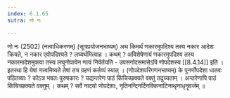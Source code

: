 ```yaml
---
index: 6.1.65
sutra: णो नः

---
```

 णो नः (2502) (नत्वाधिकरणम्) (सूत्रप्रयोजनभाष्यम्) अथ किमर्थं णकारमुपदिश्य तस्य नकार आदेशः क्रियते, न नकार एवोपदिश्यते ? लघ्वर्थमित्याह । कथम् ? अविशेषेणायं णकारमुपदिश्य तस्य नकारमादेशमुक्त्वा तस्य लघुनोपायेन णत्वं निर्वर्तयति  -  उपसर्गादसमासेऽपि णोपदेशस्य [[8.4.14]] इति । इतरथा हि येषां णत्वमिष्यते तेषां तत्र ग्रहणं कर्तव्यं स्यात् । (णोपदेशपरिगणनभाष्यम्) के पुनर्णोपदेशा धातवः पठितव्याः ? कोऽत्र भवतः पुरुषकारः ? यद्यन्तरेण पाठं किंचिच्छक्यते वक्तुं तदुच्यताम् । अन्तरेणापि पाठं किंचिच्छक्यते वक्तुम् । कथम् ? सर्वे नादयो णोपदेशाः, नृतिनन्दिनर्दिनक्किनाटिनाथृनाधृनॄवर्जम् ॥ 